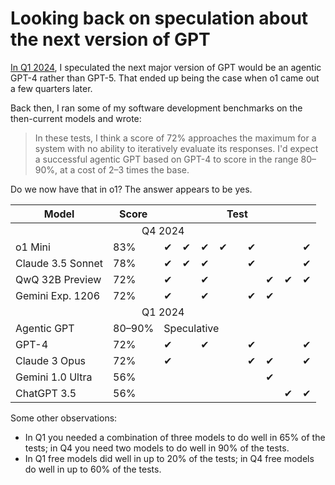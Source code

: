 <post-date date="10 December 2024"/>

# Looking back on speculation about the next version of GPT

[In Q1 2024](/blog/brief-speculation-about-the-next-gpt/), I speculated the next major version of GPT would be an agentic GPT-4 rather than GPT-5. That ended up being the case when o1 came out a few quarters later.

Back then, I ran some of my software development benchmarks on the then-current models and wrote:

> In these tests, I think a score of 72% approaches the maximum for a system with no ability to iteratively evaluate its responses. I'd expect a successful agentic GPT based on GPT-4 to score in the range 80–90%, at a cost of 2–3 times the base.

Do we now have that in o1? The answer appears to be yes.

<table class="results">
    <thead>
        <tr>
            <th>Model</th>
            <th>Score</th>
            <th colspan="9">Test</th>
        </tr>
    </thead>
    <tbody>
        <tr>
            <td colspan="11" style="text-align: center">Q4 2024</td>
        </tr>
        <tr>
            <td>o1 Mini</td>
            <td>83%</td>
            <td class="s2">✔</td>
            <td class="s2">✔</td>
            <td class="s2">✔</td>
            <td class="s2">✔</td>
            <td class="s1"></td>
            <td class="s2">✔</td>
            <td class="s1"></td>
            <td class="s1"></td>
            <td class="s2">✔</td>
        </tr>
        <tr>
            <td>Claude 3.5 Sonnet</td>
            <td>78%</td>
            <td class="s2">✔</td>
            <td class="s2">✔</td>
            <td class="s2">✔</td>
            <td class="s1"></td>
            <td class="s1"></td>
            <td class="s2">✔</td>
            <td class="s1"></td>
            <td class="s1"></td>
            <td class="s2">✔</td>
        </tr>
        <tr>
            <td>QwQ 32B Preview</td>
            <td>72%</td>
            <td class="s2">✔</td>
            <td class="s0"></td>
            <td class="s2">✔</td>
            <td class="s1"></td>
            <td class="s1"></td>
            <td class="s1"></td>
            <td class="s2">✔</td>
            <td class="s2">✔</td>
            <td class="s2">✔</td>
        </tr>
        <tr>
            <td>Gemini Exp. 1206</td>
            <td>72%</td>
            <td class="s2">✔</td>
            <td class="s1"></td>
            <td class="s2">✔</td>
            <td class="s1"></td>
            <td class="s1"></td>
            <td class="s2">✔</td>
            <td class="s2">✔</td>
            <td class="s1"></td>
            <td class="s1"></td>
        </tr>
        <tr>
            <td colspan="11" style="text-align: center">Q1 2024</td>
        </tr>
        <tr style="background-color: var(--dokkiCSS-embedded-auxiliary-color)">
            <td>Agentic GPT</td>
            <td>80–90%</td>
            <td class="s2" colspan="10" style="text-align: left !important;">Speculative</td>
        </tr>
        <tr>
            <td>GPT-4</td>
            <td>72%</td>
            <td class="s2">✔</td>
            <td class="s1"></td>
            <td class="s2">✔</td>
            <td class="s1"></td>
            <td class="s1"></td>
            <td class="s2">✔</td>
            <td class="s1"></td>
            <td class="s1"></td>
            <td class="s2">✔</td>
        </tr>
        <tr>
            <td>Claude 3 Opus</td>
            <td>72%</td>
            <td class="s2">✔</td>
            <td class="s1"></td>
            <td class="s1"></td>
            <td class="s1"></td>
            <td class="s1"></td>
            <td class="s2">✔</td>
            <td class="s2">✔</td>
            <td class="s1"></td>
            <td class="s2">✔</td>
        </tr>
        <tr>
            <td>Gemini 1.0 Ultra</td>
            <td>56%</td>
            <td class="s1"></td>
            <td class="s1"></td>
            <td class="s1"></td>
            <td class="s1"></td>
            <td class="s1"></td>
            <td class="s1"></td>
            <td class="s2">✔</td>
            <td class="s1"></td>
            <td class="s1"></td>
        </tr>
        <tr>
            <td>ChatGPT 3.5</td>
            <td>56%</td>
            <td class="s1"></td>
            <td class="s1"></td>
            <td class="s1"></td>
            <td class="s1"></td>
            <td class="s1"></td>
            <td class="s0"></td>
            <td class="s1"></td>
            <td class="s2">✔</td>
            <td class="s2">✔</td>
        </tr>
    </tbody>
</table>

Some other observations:
- In Q1 you needed a combination of three models to do well in 65% of the tests; in Q4 you need two models to do well in 90% of the tests.
- In Q1 free models did well in up to 20% of the tests; in Q4 free models do well in up to 60% of the tests.
